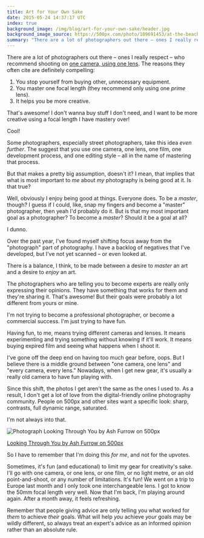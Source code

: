 ```yaml
---
title: Art for Your Own Sake
date: 2015-05-24 14:37:17 UTC
index: true
background_image: /img/blog/art-for-your-own-sake/header.jpg
background_image_source: https://500px.com/photo/109691453/at-the-beach-by-ash-furrow
summary: "There are a lot of photographers out there – ones I really respect – who recommend shooting on <a href='http://erickimphotography.com/blog/2013/04/19/3-reasons-why-you-should-shoot-with-one-camera-and-one-lens/'>one camera, using one lens</a>. The reasons they often cite are definitely compelling."
---
```


There are a lot of photographers out there – ones I really respect – who recommend shooting on [one camera, using one lens](http://erickimphotography.com/blog/2013/04/19/3-reasons-why-you-should-shoot-with-one-camera-and-one-lens/). The reasons they often cite are definitely compelling:

<!-- more -->

1. You stop yourself from buying other, unnecessary equipment.
1. You master one focal length (they recommend only using one _prime_ lens).
1. It helps you be more creative. 

That's awesome! I don't wanna buy stuff I don't need, and I want to be more creative using a focal length I have mastery over! 

Cool!

Some photographers, especially street photographers, take this idea _even further_. The suggest that you use one camera, one lens, one film, one development process, and one editing style – all in the name of mastering that process. 

But that makes a pretty big assumption, doesn't it? I mean, that implies that what is most important to _me_ about _my_ photography is being good at it. Is that true?

Well, obviously I enjoy being good at things. Everyone does. To be a _master_, though? I guess if I could, like, snap my fingers and become a "master" photographer, then yeah I'd probably do it. But is that my most important goal as a photographer? To become a _master_? Should it be a goal at all?

I dunno. 

Over the past year, I've found myself shifting focus away from the "photograph" part of photography. I have a backlog of negatives that I've developed, but I've not yet scanned – or even looked at. 

There is a balance, I think, to be made between a desire to _master_ an art and a desire to _enjoy_ an art. 

The photographers who are telling you to become experts are really only expressing their opinions. They have something that works for them and they're sharing it. That's awesome! But their goals were probably a lot different from yours or mine. 

I'm not trying to become a professional photographer, or become a commercial success. I'm just trying to have fun. 

Having fun, to me, means trying different cameras and lenses. It means experimenting and trying something without knowing if it'll work. It means buying expired film and seeing what happens when I shoot it. 

I've gone off the deep end on having too much gear before, oops. But I believe there is a middle ground between "one camera, one lens" and "every camera, every lens." Nowadays, when I get new gear, it's usually a really old camera to have fun playing with. 

Since this shift, the photos I get aren't the same as the ones I used to. As a result, I don't get a lot of love from the digital-friendly online photography community. People on 500px and other sites want a specific look: sharp, contrasts, full dynamic range, saturated. 

I'm not always into that.

<div class="pixels-photo">
  <p><img src="https://drscdn.500px.org/photo/88462173/m%3D900/d3f0b26973a21b082bca63090fedccd6" alt="Photograph Looking Through You by Ash Furrow on 500px"></p>
  <a href="https://500px.com/photo/88462173/looking-through-you-by-ash-furrow">Looking Through You by Ash Furrow on 500px</a>

</div>

<script type="text/javascript" src="https://500px.com/embed.js"></script>

So I have to remember that I'm doing this _for me_, and not for the upvotes. 

Sometimes, it's fun (and educational) to limit my gear for creativity's sake. I'll go with one camera, or one lens, or one film, or no light metre, or an old point-and-shoot, or any number of limitations. It's fun! We went on a trip to Europe last month and I only took one interchangeable lens. I got to know the 50mm focal length very well. Now that I'm back, I'm playing around again. After a month away, it feels refreshing.

Remember that people giving advice are only telling you what worked for _them_ to achieve _their_ goals. What will help _you_ achieve _your_ goals may be wildly different, so always treat an expert's advice as an informed opinion rather than an absolute rule.  